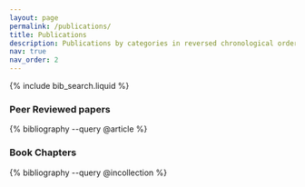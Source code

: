 ```yaml
---
layout: page
permalink: /publications/
title: Publications
description: Publications by categories in reversed chronological order. Generated by jekyll-scholar.
nav: true
nav_order: 2
---
```


<!-- _pages/publications.md -->

<!-- Bibsearch Feature -->

{% include bib_search.liquid %}

<div class="publications">

<h3>Peer Reviewed papers</h3>
{% bibliography --query @article %}

<h3>Book Chapters</h3>
{% bibliography --query @incollection %}


</div>
